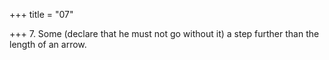 +++
title = "07"

+++
7. Some (declare that he must not go without it) a step further than the length of an arrow.

